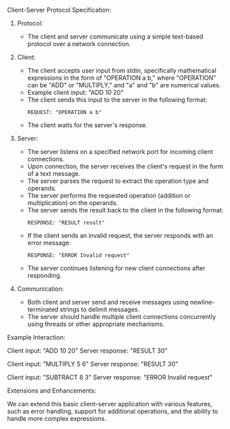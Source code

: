 Client-Server Protocol Specification:

1. Protocol:

   - The client and server communicate using a simple text-based protocol over a network connection.

2. Client:

   - The client accepts user input from stdin, specifically mathematical expressions in the form of "OPERATION a b," where "OPERATION" can be "ADD" or "MULTIPLY," and "a" and "b" are numerical values.
   - Example client input: "ADD 10 20"
   - The client sends this input to the server in the following format:
     ```
     REQUEST: "OPERATION a b"
     ```
   - The client waits for the server's response.

3. Server:

   - The server listens on a specified network port for incoming client connections.
   - Upon connection, the server receives the client's request in the form of a text message.
   - The server parses the request to extract the operation type and operands.
   - The server performs the requested operation (addition or multiplication) on the operands.
   - The server sends the result back to the client in the following format:
     ```
     RESPONSE: "RESULT result"
     ```
   - If the client sends an invalid request, the server responds with an error message:
     ```
     RESPONSE: "ERROR Invalid request"
     ```
   - The server continues listening for new client connections after responding.

4. Communication:

   - Both client and server send and receive messages using newline-terminated strings to delimit messages.
   - The server should handle multiple client connections concurrently using threads or other appropriate mechanisms.

Example Interaction:

Client input: "ADD 10 20"
Server response: "RESULT 30"

Client input: "MULTIPLY 5 6"
Server response: "RESULT 30"

Client input: "SUBTRACT 8 3"
Server response: "ERROR Invalid request"

Extensions and Enhancements:

We can extend this basic client-server application with various features, such as error handling, support for additional operations, and the ability to handle more complex expressions.
